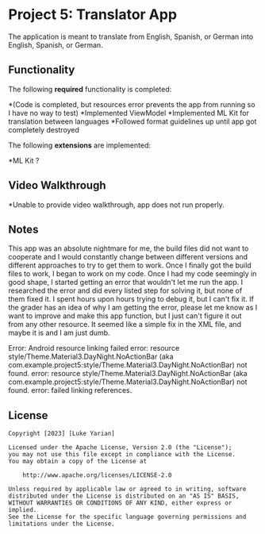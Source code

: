 # Project 5: Translator App

The application is meant to translate from English, Spanish, or German into English, Spanish, or German.

## Functionality 

The following **required** functionality is completed:

*(Code is completed, but resources error prevents the app from running so I have no way to test)
*Implemented ViewModel
*Implemented ML Kit for translation between languages
*Followed format guidelines up until app got completely destroyed

The following **extensions** are implemented:

*ML Kit ?

## Video Walkthrough

*Unable to provide video walkthrough, app does not run properly.

## Notes

This app was an absolute nightmare for me, the build files did not want to cooperate and I would constantly change between different versions and different approaches to try to get them to work. Once I finally got the build files to work, I began to work on my code. Once I had my code seemingly in good shape, I started getting an error that wouldn't let me run the app. I researched the error and did every listed step for solving it, but none of them fixed it. I spent hours upon hours trying to debug it, but I can't fix it. If the grader has an idea of why I am getting the error, please let me know as I want to improve and make this app function, but I just can't figure it out from any other resource. It seemed like a simple fix in the XML file, and maybe it is and I am just dumb.

Error: 
Android resource linking failed
error: resource style/Theme.Material3.DayNight.NoActionBar (aka com.example.project5:style/Theme.Material3.DayNight.NoActionBar) not found.
error: resource style/Theme.Material3.DayNight.NoActionBar (aka com.example.project5:style/Theme.Material3.DayNight.NoActionBar) not found.
error: failed linking references.


## License

    Copyright [2023] [Luke Yarian]

    Licensed under the Apache License, Version 2.0 (the "License");
    you may not use this file except in compliance with the License.
    You may obtain a copy of the License at

        http://www.apache.org/licenses/LICENSE-2.0

    Unless required by applicable law or agreed to in writing, software
    distributed under the License is distributed on an "AS IS" BASIS,
    WITHOUT WARRANTIES OR CONDITIONS OF ANY KIND, either express or implied.
    See the License for the specific language governing permissions and
    limitations under the License.
